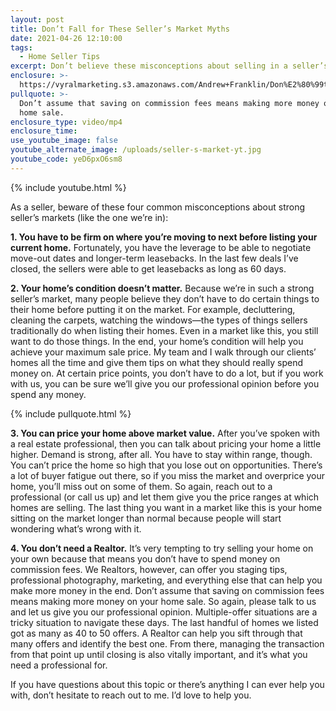 ```yaml
---
layout: post
title: Don’t Fall for These Seller’s Market Myths
date: 2021-04-26 12:10:00
tags:
  - Home Seller Tips
excerpt: Don’t believe these misconceptions about selling in a seller’s market.
enclosure: >-
  https://vyralmarketing.s3.amazonaws.com/Andrew+Franklin/Don%E2%80%99t+Fall+for+These+Seller%E2%80%99s+Market+Myths.mp4
pullquote: >-
  Don’t assume that saving on commission fees means making more money on your
  home sale.
enclosure_type: video/mp4
enclosure_time:
use_youtube_image: false
youtube_alternate_image: /uploads/seller-s-market-yt.jpg
youtube_code: yeD6pxO6sm8
---
```

{% include youtube.html %}

As a seller, beware of these four common misconceptions about strong seller’s markets (like the one we’re in):

**1\. You have to be firm on where you’re moving to next before listing your current home.** Fortunately, you have the leverage to be able to negotiate move-out dates and longer-term leasebacks. In the last few deals I’ve closed, the sellers were able to get leasebacks as long as 60 days.&nbsp;

**2\. Your home’s condition doesn’t matter.** Because we’re in such a strong seller’s market, many people believe they don’t have to do certain things to their home before putting it on the market. For example, decluttering, cleaning the carpets, watching the windows—the types of things sellers traditionally do when listing their homes. Even in a market like this, you still want to do those things. In the end, your home’s condition will help you achieve your maximum sale price. My team and I walk through our clients’ homes all the time and give them tips on what they should really spend money on. At certain price points, you don’t have to do a lot, but if you work with us, you can be sure we’ll give you our professional opinion before you spend any money.&nbsp;

{% include pullquote.html %}

**3\. You can price your home above market value.** After you’ve spoken with a real estate professional, then you can talk about pricing your home a little higher. Demand is strong, after all. You have to stay within range, though. You can’t price the home so high that you lose out on opportunities. There’s a lot of buyer fatigue out there, so if you miss the market and overprice your home, you’ll miss out on some of them. So again, reach out to a professional (or call us up) and let them give you the price ranges at which homes are selling. The last thing you want in a market like this is your home sitting on the market longer than normal because people will start wondering what’s wrong with it.&nbsp;

**4\. You don’t need a Realtor.** It’s very tempting to try selling your home on your own because that means you don’t have to spend money on commission fees. We Realtors, however, can offer you staging tips, professional photography, marketing, and everything else that can help you make more money in the end. Don’t assume that saving on commission fees means making more money on your home sale. So again, please talk to us and let us give you our professional opinion. Multiple-offer situations are a tricky situation to navigate these days. The last handful of homes we listed got as many as 40 to 50 offers. A Realtor can help you sift through that many offers and identify the best one. From there, managing the transaction from that point up until closing is also vitally important, and it’s what you need a professional for.&nbsp;

If you have questions about this topic or there’s anything I can ever help you with, don’t hesitate to reach out to me. I’d love to help you.
